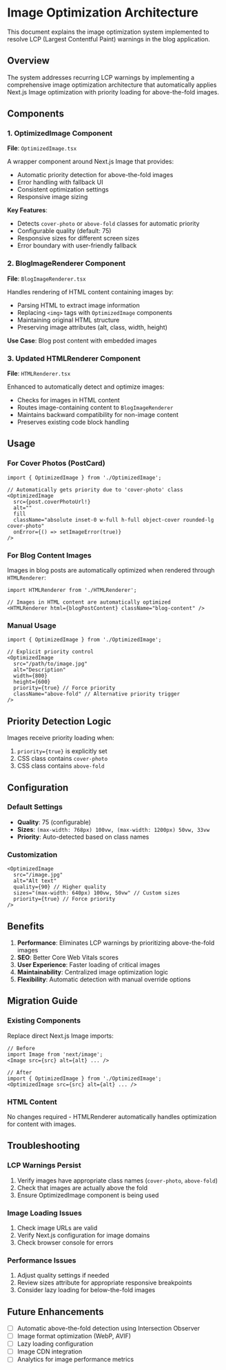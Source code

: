 # Image Optimization Architecture

This document explains the image optimization system implemented to resolve LCP (Largest Contentful Paint) warnings in the blog application.

## Overview

The system addresses recurring LCP warnings by implementing a comprehensive image optimization architecture that automatically applies Next.js Image optimization with priority loading for above-the-fold images.

## Components

### 1. OptimizedImage Component

**File**: `OptimizedImage.tsx`

A wrapper component around Next.js Image that provides:
- Automatic priority detection for above-the-fold images
- Error handling with fallback UI
- Consistent optimization settings
- Responsive image sizing

**Key Features**:
- Detects `cover-photo` or `above-fold` classes for automatic priority
- Configurable quality (default: 75)
- Responsive sizes for different screen sizes
- Error boundary with user-friendly fallback

### 2. BlogImageRenderer Component

**File**: `BlogImageRenderer.tsx`

Handles rendering of HTML content containing images by:
- Parsing HTML to extract image information
- Replacing `<img>` tags with `OptimizedImage` components
- Maintaining original HTML structure
- Preserving image attributes (alt, class, width, height)

**Use Case**: Blog post content with embedded images

### 3. Updated HTMLRenderer Component

**File**: `HTMLRenderer.tsx`

Enhanced to automatically detect and optimize images:
- Checks for images in HTML content
- Routes image-containing content to `BlogImageRenderer`
- Maintains backward compatibility for non-image content
- Preserves existing code block handling

## Usage

### For Cover Photos (PostCard)

```tsx
import { OptimizedImage } from './OptimizedImage';

// Automatically gets priority due to 'cover-photo' class
<OptimizedImage
  src={post.coverPhotoUrl!}
  alt=""
  fill
  className="absolute inset-0 w-full h-full object-cover rounded-lg cover-photo"
  onError={() => setImageError(true)}
/>
```

### For Blog Content Images

Images in blog posts are automatically optimized when rendered through `HTMLRenderer`:

```tsx
import HTMLRenderer from './HTMLRenderer';

// Images in HTML content are automatically optimized
<HTMLRenderer html={blogPostContent} className="blog-content" />
```

### Manual Usage

```tsx
import { OptimizedImage } from './OptimizedImage';

// Explicit priority control
<OptimizedImage
  src="/path/to/image.jpg"
  alt="Description"
  width={800}
  height={600}
  priority={true} // Force priority
  className="above-fold" // Alternative priority trigger
/>
```

## Priority Detection Logic

Images receive priority loading when:
1. `priority={true}` is explicitly set
2. CSS class contains `cover-photo`
3. CSS class contains `above-fold`

## Configuration

### Default Settings
- **Quality**: 75 (configurable)
- **Sizes**: `(max-width: 768px) 100vw, (max-width: 1200px) 50vw, 33vw`
- **Priority**: Auto-detected based on class names

### Customization
```tsx
<OptimizedImage
  src="/image.jpg"
  alt="Alt text"
  quality={90} // Higher quality
  sizes="(max-width: 640px) 100vw, 50vw" // Custom sizes
  priority={true} // Force priority
/>
```

## Benefits

1. **Performance**: Eliminates LCP warnings by prioritizing above-the-fold images
2. **SEO**: Better Core Web Vitals scores
3. **User Experience**: Faster loading of critical images
4. **Maintainability**: Centralized image optimization logic
5. **Flexibility**: Automatic detection with manual override options

## Migration Guide

### Existing Components
Replace direct Next.js Image imports:

```tsx
// Before
import Image from 'next/image';
<Image src={src} alt={alt} ... />

// After
import { OptimizedImage } from './OptimizedImage';
<OptimizedImage src={src} alt={alt} ... />
```

### HTML Content
No changes required - HTMLRenderer automatically handles optimization for content with images.

## Troubleshooting

### LCP Warnings Persist
1. Verify images have appropriate class names (`cover-photo`, `above-fold`)
2. Check that images are actually above the fold
3. Ensure OptimizedImage component is being used

### Image Loading Issues
1. Check image URLs are valid
2. Verify Next.js configuration for image domains
3. Check browser console for errors

### Performance Issues
1. Adjust quality settings if needed
2. Review sizes attribute for appropriate responsive breakpoints
3. Consider lazy loading for below-the-fold images

## Future Enhancements

- [ ] Automatic above-the-fold detection using Intersection Observer
- [ ] Image format optimization (WebP, AVIF)
- [ ] Lazy loading configuration
- [ ] Image CDN integration
- [ ] Analytics for image performance metrics
